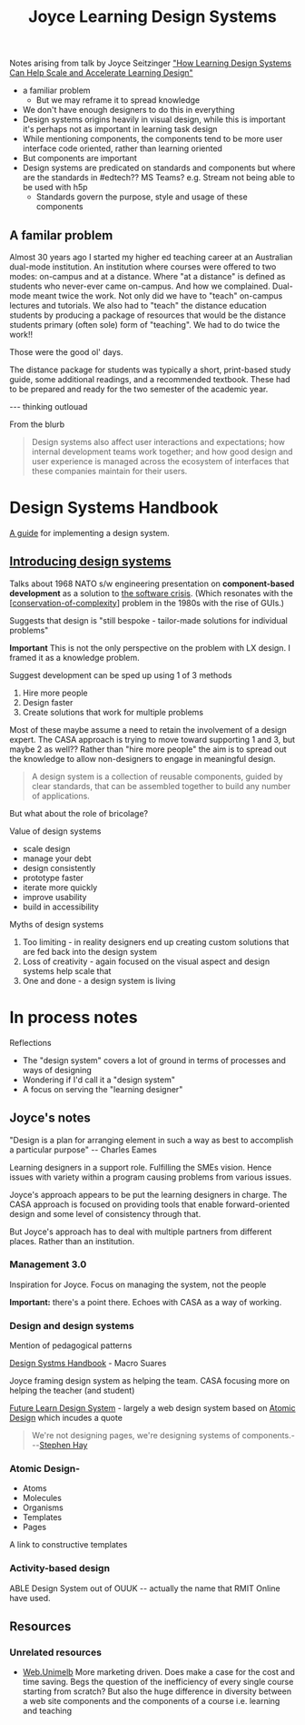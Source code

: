 ﻿---
backlinks:
- title: Challenge of Teachers' Design Practice
  url: /memex/sense/Design/challenge-of-teachers-design-practice.html
- title: Design
  url: /memex/sense/Design/design.html
title: Joyce Learning Design Systems
---
Notes arising from talk by Joyce Seitzinger ["How Learning Design Systems Can Help Scale and Accelerate Learning Design"](https://vussc.col.org/index.php/2020/10/26/power-up-design-webinar-starts-oct-29/)

- a familiar problem
  - But we may reframe it to spread knowledge 
- We don't have enough designers to do this in everything
- Design systems origins heavily in visual design, while this is important it's perhaps not as important in learning task design
- While mentioning components, the components tend to be more user interface code oriented, rather than learning oriented
- But components are important
- Design systems are predicated on standards and components but where are the standards in #edtech?? MS Teams?  e.g. Stream not being able to be used with h5p
  - Standards govern the purpose, style and usage of these components



## A familar problem

Almost 30 years ago I started my higher ed teaching career at an Australian dual-mode institution. An institution where courses were offered to two modes: on-campus and at a distance. Where "at a distance" is defined as students who never-ever came on-campus. And how we complained. Dual-mode meant twice the work.  Not only did we have to "teach" on-campus lectures and tutorials. We also had to "teach" the distance education students by producing a package of resources that would be the distance students primary (often sole) form of "teaching". We had to do twice the work!!

Those were the good ol' days.

The distance package for students was typically a short, print-based study guide, some additional readings, and a recommended textbook. These had to be prepared and ready for the two semester of the academic year.

--- thinking outlouad

From the blurb
> Design systems also affect user interactions and expectations; how internal development teams work together; and how good design and user experience is managed across the ecosystem of interfaces that these companies maintain for their users.

# Design Systems Handbook

[A guide](http://www.designbetter.co/design-systems-handbook/introducing-design-systems) for implementing a design system.

## [Introducing design systems](http://www.designbetter.co/design-systems-handbook/introducing-design-systems)

Talks about 1968 NATO s/w engineering presentation on **component-based development** as a solution to [the software crisis](https://en.wikipedia.org/wiki/Software_crisis). (Which resonates with the [[conservation-of-complexity]] problem in the 1980s with the rise of GUIs.)  

Suggests that design is "still bespoke - tailor-made solutions for individual problems"

**Important** This is not the only perspective on the problem with LX design.  I framed it as a knowledge problem.

Suggest development can be sped up using 1 of 3 methods
1. Hire more people
2. Design faster
3. Create solutions that work for multiple problems

Most of these maybe assume a need to retain the involvement of a design expert.  The CASA approach is trying to move toward supporting 1 and 3, but maybe 2 as well??  Rather than "hire more people" the aim is to spread out the knowledge to allow non-designers to engage in meaningful design.

>  A design system is a collection of reusable components, guided by clear standards, that can be assembled together to build any number of applications.

But what about the role of bricolage?

Value of design systems
- scale design
- manage your debt
- design consistently
- prototype faster
- iterate more quickly
- improve usability
- build in accessibility

Myths of design systems
1. Too limiting - in reality designers end up creating custom solutions that are fed back into the design system
2. Loss of creativity - again focused on the visual aspect and design systems help scale that
3. One and done - a design system is living

# In process notes

Reflections

- The "design system" covers a lot of ground in terms of processes and ways of designing
- Wondering if I'd call it a "design system"
- A focus on serving the "learning designer"

## Joyce's notes

"Design is a plan for arranging element in such a way as best to accomplish a particular purpose" -- Charles Eames

Learning designers in a support role.  Fulfilling the SMEs vision.  Hence issues with variety within a program causing problems from various issues.

Joyce's approach appears to be put the learning designers in charge.  The CASA approach is focused on providing tools that enable forward-oriented design and some level of consistency through that.

But Joyce's approach has to deal with multiple partners from different places.  Rather than an institution.

### Management 3.0

Inspiration for Joyce.  Focus on managing the system, not the people

**Important:** there's a point there.  Echoes with CASA as a way of working.

### Design and design systems

Mention of pedagogical patterns

[Design Systms Handbook](https://www.designbetter.co/design-systems-handbook) - Macro Suares

Joyce framing design system as helping the team.  CASA focusing more on helping the teacher (and student)

[Future Learn Design System](https://design-system.futurelearn.com) - largely a web design system based on [Atomic Design](https://bradfrost.com/blog/post/atomic-web-design/) which incudes a quote 
> We're not designing pages, we're designing systems of components.---[Stephen Hay](http://bradfrost.com/blog/mobile/bdconf-stephen-hay-presents-responsive-design-workflow/)

### Atomic Design- 

- Atoms
- Molecules
- Organisms
- Templates
- Pages

A link to constructive templates

### Activity-based design

ABLE Design System out of OUUK -- actually the name that RMIT Online have used.

## Resources


### Unrelated resources

- [Web.Unimelb](https://tagell.com/case-studies/unimelb-digital-design-system/) 
  More marketing driven. Does make a case for the cost and time saving. Begs the question of the inefficiency of every single course starting from scratch? But also the huge difference in diversity between a web site components and the components of a course i.e. learning and teaching


[//begin]: # "Autogenerated link references for markdown compatibility"
[conservation-of-complexity]: conservation-of-complexity "The Law of Conservation of Complexity"
[//end]: # "Autogenerated link references"
